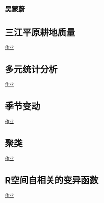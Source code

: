 ## 吴蒙蔚


# 三江平原耕地质量

<a href="/landuse.html">作业</a>

#  多元统计分析
<a href="/RPubs - 多元统计分析.html">作业</a>

# 季节变动
<a href="/TimeSeries.html">作业</a>



# 聚类
<a href="/聚类.html">作业</a>



# R空间自相关的变异函数
<a href="/R空间自相关的变异函数.html">作业</a>
